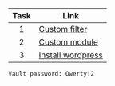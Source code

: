 | Task | Link                                                                                        |
| :--: | ------------------------------------------------------------------------------------------- |
|  1   | [Custom filter](https://github.com/RusMephist/tensor-homework/tree/main/Day4/my_filter)     |
|  2   | [Custom module](https://github.com/RusMephist/tensor-homework/tree/main/Day4/my_module)     |
|  3   | [Install wordpress](https://github.com/RusMephist/tensor-homework/tree/main/Day4/wordpress) |

`Vault password: Qwerty!2`
